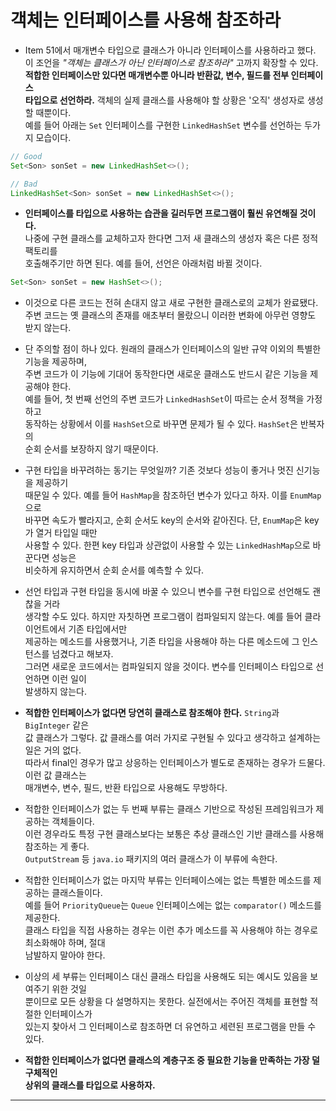 # 객체는 인터페이스를 사용해 참조하라

- Item 51에서 매개변수 타입으로 클래스가 아니라 인터페이스를 사용하라고 했다.  
  이 조언을 _"객체는 클래스가 아닌 인터페이스로 참조하라"_ 고까지 확장할 수 있다.  
  **적합한 인터페이스만 있다면 매개변수뿐 아니라 반환값, 변수, 필드를 전부 인터페이스**  
  **타입으로 선언하라.** 객체의 실제 클래스를 사용해야 할 상황은 '오직' 생성자로 생성할 때뿐이다.  
  예를 들어 아래는 `Set` 인터페이스를 구현한 `LinkedHashSet` 변수를 선언하는 두가지 모습이다.

```java
// Good
Set<Son> sonSet = new LinkedHashSet<>();

// Bad
LinkedHashSet<Son> sonSet = new LinkedHashSet<>();
```

- **인터페이스를 타입으로 사용하는 습관을 길러두면 프로그램이 훨씬 유연해질 것이다.**  
  나중에 구현 클래스를 교체하고자 한다면 그저 새 클래스의 생성자 혹은 다른 정적 팩토리를  
  호출해주기만 하면 된다. 예를 들어, 선언은 아래처럼 바뀔 것이다.

```java
Set<Son> sonSet = new HashSet<>();
```

- 이것으로 다른 코드는 전혀 손대지 않고 새로 구현한 클래스로의 교체가 완료됐다.  
  주변 코드는 옛 클래스의 존재를 애초부터 몰랐으니 이러한 변화에 아무런 영향도 받지 않는다.

- 단 주의할 점이 하나 있다. 원래의 클래스가 인터페이스의 일반 규약 이외의 특별한 기능을 제공하며,  
  주변 코드가 이 기능에 기대어 동작한다면 새로운 클래스도 반드시 같은 기능을 제공해야 한다.  
  예를 들어, 첫 번째 선언의 주변 코드가 `LinkedHashSet`이 따르는 순서 정책을 가정하고  
  동작하는 상황에서 이를 `HashSet`으로 바꾸면 문제가 될 수 있다. `HashSet`은 반복자의  
  순회 순서를 보장하지 않기 때문이다.

- 구현 타입을 바꾸려하는 동기는 무엇일까? 기존 것보다 성능이 좋거나 멋진 신기능을 제공하기  
  때문일 수 있다. 예를 들어 `HashMap`을 참조하던 변수가 있다고 하자. 이를 `EnumMap`으로  
  바꾸면 속도가 빨라지고, 순회 순서도 key의 순서와 같아진다. 단, `EnumMap`은 key가 열거 타입일 때만  
  사용할 수 있다. 한편 key 타입과 상관없이 사용할 수 있는 `LinkedHashMap`으로 바꾼다면 성능은  
  비슷하게 유지하면서 순회 순서를 예측할 수 있다.

- 선언 타입과 구현 타입을 동시에 바꿀 수 있으니 변수를 구현 타입으로 선언해도 괜찮을 거라  
  생각할 수도 있다. 하지만 자칫하면 프로그램이 컴파일되지 않는다. 예를 들어 클라이언트에서 기존 타입에서만  
  제공하는 메소드를 사용했거나, 기존 타입을 사용해야 하는 다른 메소드에 그 인스턴스를 넘겼다고 해보자.  
  그러면 새로운 코드에서는 컴파일되지 않을 것이다. 변수를 인터페이스 타입으로 선언하면 이런 일이  
  발생하지 않는다.

- **적합한 인터페이스가 없다면 당연히 클래스로 참조해야 한다.** `String`과 `BigInteger` 같은  
  값 클래스가 그렇다. 값 클래스를 여러 가지로 구현될 수 있다고 생각하고 설계하는 일은 거의 없다.  
  따라서 final인 경우가 많고 상응하는 인터페이스가 별도로 존재하는 경우가 드물다. 이런 값 클래스는  
  매개변수, 변수, 필드, 반환 타입으로 사용해도 무방하다.

- 적합한 인터페이스가 없는 두 번째 부류는 클래스 기반으로 작성된 프레임워크가 제공하는 객체들이다.  
  이런 경우라도 특정 구현 클래스보다는 보통은 추상 클래스인 기반 클래스를 사용해 참조하는 게 좋다.  
  `OutputStream` 등 `java.io` 패키지의 여러 클래스가 이 부류에 속한다.

- 적합한 인터페이스가 없는 마지막 부류는 인터페이스에는 없는 특별한 메소드를 제공하는 클래스들이다.  
  예를 들어 `PriorityQueue`는 `Queue` 인터페이스에는 없는 `comparator()` 메소드를 제공한다.  
  클래스 타입을 직접 사용하는 경우는 이런 추가 메소드를 꼭 사용해야 하는 경우로 최소화해야 하며, 절대  
  남발하지 말아야 한다.

- 이상의 세 부류는 인터페이스 대신 클래스 타입을 사용해도 되는 예시도 있음을 보여주기 위한 것일  
  뿐이므로 모든 상황을 다 설명하지는 못한다. 실전에서는 주어진 객체를 표현할 적절한 인터페이스가  
  있는지 찾아서 그 인터페이스로 참조하면 더 유연하고 세련된 프로그램을 만들 수 있다.

- **적합한 인터페이스가 없다면 클래스의 계층구조 중 필요한 기능을 만족하는 가장 덜 구체적인**  
  **상위의 클래스를 타입으로 사용하자.**

<hr/>
